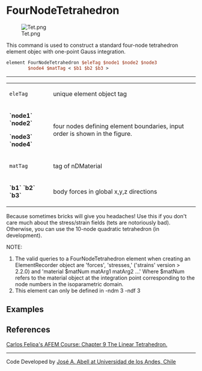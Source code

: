 # FourNodeTetrahedron

<figure>
<img src="/OpenSeesRT/contrib/static/Tet.png" title="Tet.png" alt="Tet.png" />
<figcaption aria-hidden="true">Tet.png</figcaption>
</figure>

<p>This command is used to construct a standard four-node tetrahedron
element objec with one-point Gauss integration.</p>

```tcl
element FourNodeTetrahedron $eleTag $node1 $node2 $node3
        $node4 $matTag < $b1 $b2 $b3 >
```
<hr />
<table>
<tbody>
<tr class="odd">
<td><code class="parameter-table-variable">eleTag</code></td>
<td><p>unique element object tag</p></td>
</tr>
<tr class="even">
<td><p><strong>`node1` `node2`</strong></p>
<p><strong>`node3` `node4`</strong></p></td>
<td><p>four nodes defining element boundaries, input order is shown in
the figure.</p></td>
</tr>
<tr class="odd">
<td><code class="parameter-table-variable">matTag</code></td>
<td><p>tag of nDMaterial</p></td>
</tr>
<tr class="even">
<td><p><strong>`b1` `b2` `b3`</strong></p></td>
<td><p>body forces in global x,y,z directions</p></td>
</tr>
</tbody>
</table>

Because sometimes bricks will give you headaches! Use this if you
don't care much about the stress/strain fields (tets are notoriously
bad). Otherwise, you can use the 10-node quadratic tetrahedron (in
development).

<p>NOTE:</p>
<ol>
<li>The valid queries to a FourNodeTetrahedron element when creating an
ElementRecorder object are 'forces', 'stresses,' ('strains' version &gt;
2.2.0) and 'material $matNum matArg1 matArg2 ...' Where $matNum refers
to the material object at the integration point corresponding to the
node numbers in the isoparametric domain.</li>
<li>This element can only be defined in -ndm 3 -ndf 3</li>
</ol>

## Examples

## References

<!-- TODO: change link to wayback web -->

<p><a
href="https://www.colorado.edu/engineering/CAS/courses.d/AFEM.d/AFEM.Ch09.d/AFEM.Ch09.pdf">Carlos
Felipa's AFEM Course: Chapter 9 The Linear Tetrahedron.</a></p>
<hr />
<p>Code Developed by <a href="http://www.joseabell.com">José A. Abell at
Universidad de los Andes, Chile</a></span></p>
